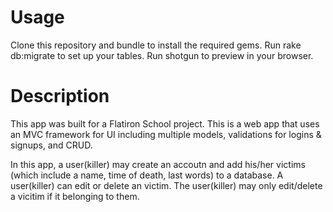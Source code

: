 # Usage
Clone this repository and bundle to install the required gems. Run rake db:migrate to set up your tables. Run shotgun to preview in your browser.

# Description
This app was built for a Flatiron School project. This is a web app that uses an MVC framework for UI including multiple models, validations for logins & signups, and CRUD.

In this app, a user(killer) may create an accoutn and add his/her victims (which include a name, time of death, last words) to a database. A user(killer) can edit or delete an victim. The user(killer) may only edit/delete a vicitim if it belonging to them.
